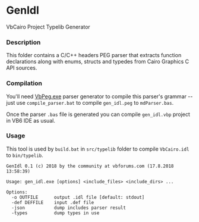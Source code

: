# GenIdl
VbCairo Project Typelib Generator

### Description

This folder contains a C/C++ headers PEG parser that extracts function declarations along with enums, structs and typedes from Cairo Graphics C API sources.

### Compilation

You'll need [VbPeg.exe](https://github.com/wqweto/VbPeg) parser generator to compile this parser's grammar -- just use `compile_parser.bat` to compile `gen_idl.peg` to `mdParser.bas`.

Once the parser `.bas` file is generated you can compile `gen_idl.vbp` project in VB6 IDE as usual.

### Usage

This tool is used by `build.bat` in `src/typelib` folder to compile `VbCairo.idl` to `bin/typelib`.

    GenIdl 0.1 (c) 2018 by the community at vbforums.com (17.8.2018 13:58:39)

    Usage: gen_idl.exe [options] <include_files> <include_dirs> ...

    Options:
      -o OUTFILE      output .idl file [default: stdout]
      -def DEFFILE    input .def file
      -json           dump includes parser result
      -types          dump types in use
